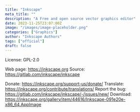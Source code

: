```yaml
---
title: "Inkscape"
meta_title: ""
description: "A Free and open source vector graphics editor"
date: 2023-11-25T23:07:00Z
image: "/images/image-placeholder.png"
categories: ["Graphics"]
author: "Inkscape Authors"
tags: ["official"]
draft: false
---
```


License: GPL-2.0

Web page: https://inkscape.org
Source: https://gitlab.com/inkscape/inkscape

Donate: https://inkscape.org/support-us/donate/
Translate: https://inkscape.org/contribute/translations/
Report the bug: https://gitlab.com/inkscape/inkscape/-/issues/new/
Download: https://inkscape.org/gallery/item/44616/Inkscape-091e20e-x86_64.AppImage
